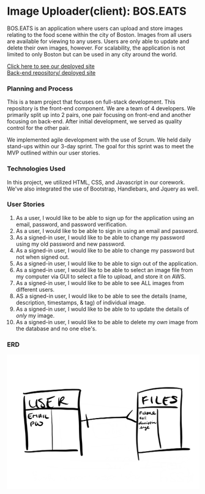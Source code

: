 # Image Uploader(client): BOS.EATS


BOS.EATS is an application where users can upload and store images relating to the
food scene within the city of Boston. Images from all users are available for viewing
to any users. Users are only able to update and delete their own images, however.
For scalability, the application is not limited to only Boston but can be used in any
city around the world.

[Click here to see our deployed site]()   
[Back-end repository](https://github.com/ga-sei-05-yass/team-project-api)[/ deployed site]()




### Planning and Process

This is a team project that focuses on full-stack development. This repository is
the front-end component. We are a team of 4 developers. We primarily split up into
2 pairs, one pair focusing on front-end and another focusing on back-end. After
initial development, we served as quality control for the other pair.

We implemented agile development with the use of Scrum. We held daily stand-ups
within our 3-day sprint. The goal for this sprint was to meet the MVP outlined within
our user stories.

### Technologies Used

In this project, we utilized HTML, CSS, and Javascript in our corework. We've also
integrated the use of Bootstrap, Handlebars, and Jquery as well.

### User Stories

1. As a user, I would like to be able to sign up for the application using an email, password, and password verification.
2. As a user, I would like to be able to sign in using an email and password.
3. As a signed-in user, I would like to be able to change my password using my old password and new password.
4. As a signed-in user, I would like to be able to change my password but not when signed out.
5. As a signed-in user, I would like to be able to sign out of the application.
6. As a signed-in user, I would like to be able to select an image file from my computer via GUI to select a file to upload, and store it on AWS.
7. As a signed-in user, I would like to be able to see ALL images from different users.
8. AS a signed-in user, I would like to be able to see the details (name, description, timestamps, & tag) of individual image.
9. As a signed-in user, I would like to be able to to update the details of _only_ my image.
10. As a signed-in user, I would like to be able to delete my _own_ image from the database and no one else's.

### ERD
![ERD](public/ERD.PNG)
